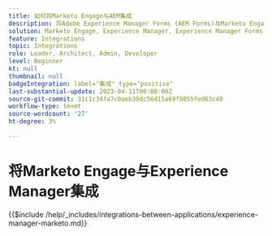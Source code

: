 ```yaml
---
title: 如何将Marketo Engage与AEM集成
description: 将Adobe Experience Manager Forms (AEM Forms)与Marketo Engage集成以简化商机拓展。
solution: Marketo Engage, Experience Manager, Experience Manager Forms
feature: Integrations
topic: Integrations
role: Leader, Architect, Admin, Developer
level: Beginner
kt: null
thumbnail: null
badgeIntegration: label="集成" type="positive"
last-substantial-update: 2023-04-11T00:00:00Z
source-git-commit: 31c1c34fa7c0aeb39dc56d15a69f8055fed63c40
workflow-type: tm+mt
source-wordcount: '27'
ht-degree: 3%

---
```



# 将Marketo Engage与Experience Manager集成

{{$include /help/_includes/integrations-between-applications/experience-manager-marketo.md}}
